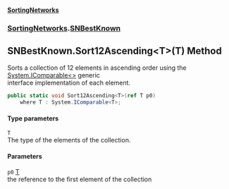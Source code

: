 #### [SortingNetworks](index.md 'index')
### [SortingNetworks](SortingNetworks.md 'SortingNetworks').[SNBestKnown](SortingNetworks_SNBestKnown.md 'SortingNetworks.SNBestKnown')
## SNBestKnown.Sort12Ascending&lt;T&gt;(T) Method
Sorts a collection of 12 elements in ascending order using the [System.IComparable&lt;&gt;](https://docs.microsoft.com/en-us/dotnet/api/System.IComparable-1 'System.IComparable`1') generic  
interface implementation of each element.  
```csharp
public static void Sort12Ascending<T>(ref T p0)
    where T : System.IComparable<T>;
```
#### Type parameters
<a name='SortingNetworks_SNBestKnown_Sort12Ascending_T_(T)_T'></a>
`T`  
The type of the elements of the collection.
  
#### Parameters
<a name='SortingNetworks_SNBestKnown_Sort12Ascending_T_(T)_p0'></a>
`p0` [T](SortingNetworks_SNBestKnown_Sort12Ascending_T_(T).md#SortingNetworks_SNBestKnown_Sort12Ascending_T_(T)_T 'SortingNetworks.SNBestKnown.Sort12Ascending&lt;T&gt;(T).T')  
the reference to the first element of the collection
  

